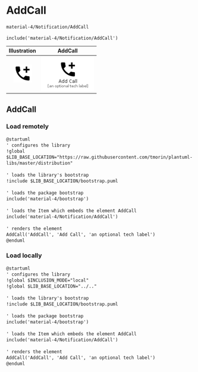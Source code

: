 # AddCall


```text
material-4/Notification/AddCall
```

```text
include('material-4/Notification/AddCall')
```



| Illustration | AddCall |
| :---: | :---: |
| ![illustration for Illustration](../../material-4/Notification/AddCall.png) | ![illustration for AddCall](../../material-4/Notification/AddCall.Local.png) |




## AddCall

### Load remotely
```plantuml
@startuml
' configures the library
!global $LIB_BASE_LOCATION="https://raw.githubusercontent.com/tmorin/plantuml-libs/master/distribution"

' loads the library's bootstrap
!include $LIB_BASE_LOCATION/bootstrap.puml

' loads the package bootstrap
include('material-4/bootstrap')

' loads the Item which embeds the element AddCall
include('material-4/Notification/AddCall')

' renders the element
AddCall('AddCall', 'Add Call', 'an optional tech label')
@enduml
```

### Load locally
```plantuml
@startuml
' configures the library
!global $INCLUSION_MODE="local"
!global $LIB_BASE_LOCATION="../.."

' loads the library's bootstrap
!include $LIB_BASE_LOCATION/bootstrap.puml

' loads the package bootstrap
include('material-4/bootstrap')

' loads the Item which embeds the element AddCall
include('material-4/Notification/AddCall')

' renders the element
AddCall('AddCall', 'Add Call', 'an optional tech label')
@enduml
```

